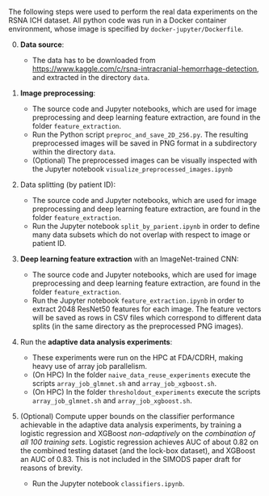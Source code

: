 The following steps were used to perform the real data experiments on the RSNA ICH dataset.
All python code was run in a Docker container environment, whose image is specified by `docker-jupyter/Dockerfile`.

0. **Data source**:
    - The data has to be downloaded from <https://www.kaggle.com/c/rsna-intracranial-hemorrhage-detection>, and extracted in the directory `data`.

1. **Image preprocessing**:
    - The source code and Jupyter notebooks, which are used for image preprocessing and deep learning feature extraction, are found in the folder `feature_extraction`.
    - Run the Python script `preproc_and_save_2D_256.py`. The resulting preprocessed images will be saved in PNG format in a subdirectory within the directory `data`.
    - (Optional) The preprocessed images can be visually inspected with the Jupyter notebook `visualize_preprocessed_images.ipynb` 

2. Data splitting (by patient ID):
    - The source code and Jupyter notebooks, which are used for image preprocessing and deep learning feature extraction, are found in the folder `feature_extraction`.
    - Run the Jupyter notebook `split_by_parient.ipynb` in order to define many data subsets which do not overlap with respect to image or patient ID.

3. **Deep learning feature extraction** with an ImageNet-trained CNN:
    - The source code and Jupyter notebooks, which are used for image preprocessing and deep learning feature extraction, are found in the folder `feature_extraction`.
    - Run the Jupyter notebook `feature_extraction.ipynb` in order to extract 2048 ResNet50 features for each image. The feature vectors will be saved as rows in CSV files which correspond to different data splits (in the same directory as the preprocessed PNG images).

4. Run the **adaptive data analysis experiments**:
    - These experiments were run on the HPC at FDA/CDRH, making heavy use of array job parallelism.
    - (On HPC) In the folder `naive_data_reuse_experiments` execute the scripts `array_job_glmnet.sh` and `array_job_xgboost.sh`.
    - (On HPC) In the folder `thresholdout_experiments` execute the scripts `array_job_glmnet.sh` and `array_job_xgboost.sh`.

5. (Optional) Compute upper bounds on the classifier performance achievable in the adaptive data analysis experiments, by training a logistic regression and XGBoost *non-adaptively* on the *combination of all 100 training sets*. Logistic regression achieves AUC of about 0.82 on the combined testing dataset (and the lock-box dataset), and XGBoost an AUC of 0.83. This is not included in the SIMODS paper draft for reasons of brevity.
    - Run the Jupyter notebook `classifiers.ipynb`.
